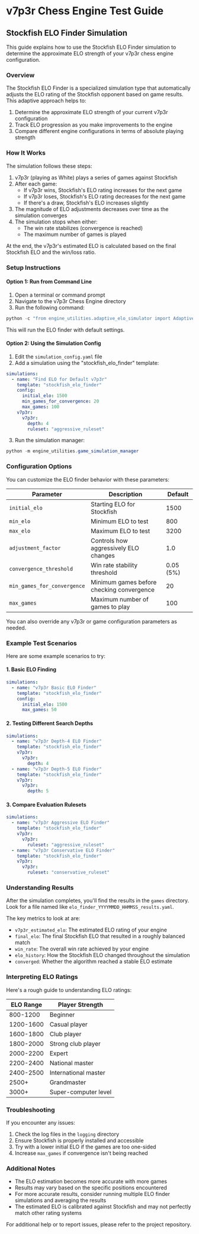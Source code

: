 ﻿# v7p3r Chess Engine Test Guide

## Stockfish ELO Finder Simulation

This guide explains how to use the Stockfish ELO Finder simulation to determine the approximate ELO strength of your v7p3r chess engine configuration.

### Overview

The Stockfish ELO Finder is a specialized simulation type that automatically adjusts the ELO rating of the Stockfish opponent based on game results. This adaptive approach helps to:

1. Determine the approximate ELO strength of your current v7p3r configuration
2. Track ELO progression as you make improvements to the engine
3. Compare different engine configurations in terms of absolute playing strength

### How It Works

The simulation follows these steps:

1. v7p3r (playing as White) plays a series of games against Stockfish
2. After each game:
   - If v7p3r wins, Stockfish's ELO rating increases for the next game
   - If v7p3r loses, Stockfish's ELO rating decreases for the next game
   - If there's a draw, Stockfish's ELO increases slightly
3. The magnitude of ELO adjustments decreases over time as the simulation converges
4. The simulation stops when either:
   - The win rate stabilizes (convergence is reached)
   - The maximum number of games is played

At the end, the v7p3r's estimated ELO is calculated based on the final Stockfish ELO and the win/loss ratio.

### Setup Instructions

#### Option 1: Run from Command Line

1. Open a terminal or command prompt
2. Navigate to the v7p3r Chess Engine directory
3. Run the following command:

```powershell
python -c "from engine_utilities.adaptive_elo_simulator import AdaptiveEloSimulator; simulator = AdaptiveEloSimulator(); simulator.run_simulation()"
```

This will run the ELO finder with default settings.

#### Option 2: Using the Simulation Config

1. Edit the `simulation_config.yaml` file
2. Add a simulation using the "stockfish_elo_finder" template:

```yaml
simulations:
  - name: "Find ELO for Default v7p3r"
    template: "stockfish_elo_finder"
    config:
      initial_elo: 1500
      min_games_for_convergence: 20
      max_games: 100
    v7p3r:
      v7p3r:
        depth: 4
        ruleset: "aggressive_ruleset"
```

3. Run the simulation manager:

```powershell
python -m engine_utilities.game_simulation_manager
```

### Configuration Options

You can customize the ELO finder behavior with these parameters:

| Parameter | Description | Default |
|-----------|-------------|---------|
| `initial_elo` | Starting ELO for Stockfish | 1500 |
| `min_elo` | Minimum ELO to test | 800 |
| `max_elo` | Maximum ELO to test | 3200 |
| `adjustment_factor` | Controls how aggressively ELO changes | 1.0 |
| `convergence_threshold` | Win rate stability threshold | 0.05 (5%) |
| `min_games_for_convergence` | Minimum games before checking convergence | 20 |
| `max_games` | Maximum number of games to play | 100 |

You can also override any v7p3r or game configuration parameters as needed.

### Example Test Scenarios

Here are some example scenarios to try:

#### 1. Basic ELO Finding

```yaml
simulations:
  - name: "v7p3r Basic ELO Finder"
    template: "stockfish_elo_finder"
    config:
      initial_elo: 1500
      max_games: 50
```

#### 2. Testing Different Search Depths

```yaml
simulations:
  - name: "v7p3r Depth-4 ELO Finder"
    template: "stockfish_elo_finder"
    v7p3r:
      v7p3r:
        depth: 4
  - name: "v7p3r Depth-5 ELO Finder"
    template: "stockfish_elo_finder"
    v7p3r:
      v7p3r:
        depth: 5
```

#### 3. Compare Evaluation Rulesets

```yaml
simulations:
  - name: "v7p3r Aggressive ELO Finder"
    template: "stockfish_elo_finder"
    v7p3r:
      v7p3r:
        ruleset: "aggressive_ruleset"
  - name: "v7p3r Conservative ELO Finder"
    template: "stockfish_elo_finder"
    v7p3r:
      v7p3r:
        ruleset: "conservative_ruleset"
```

### Understanding Results

After the simulation completes, you'll find the results in the `games` directory. Look for a file named like `elo_finder_YYYYMMDD_HHMMSS_results.yaml`. 

The key metrics to look at are:

- `v7p3r_estimated_elo`: The estimated ELO rating of your engine
- `final_elo`: The final Stockfish ELO that resulted in a roughly balanced match
- `win_rate`: The overall win rate achieved by your engine
- `elo_history`: How the Stockfish ELO changed throughout the simulation
- `converged`: Whether the algorithm reached a stable ELO estimate

### Interpreting ELO Ratings

Here's a rough guide to understanding ELO ratings:

| ELO Range | Player Strength |
|-----------|-----------------|
| 800-1200 | Beginner |
| 1200-1600 | Casual player |
| 1600-1800 | Club player |
| 1800-2000 | Strong club player |
| 2000-2200 | Expert |
| 2200-2400 | National master |
| 2400-2500 | International master |
| 2500+ | Grandmaster |
| 3000+ | Super-computer level |

### Troubleshooting

If you encounter any issues:

1. Check the log files in the `logging` directory
2. Ensure Stockfish is properly installed and accessible
3. Try with a lower initial ELO if the games are too one-sided
4. Increase `max_games` if convergence isn't being reached

### Additional Notes

- The ELO estimation becomes more accurate with more games
- Results may vary based on the specific positions encountered
- For more accurate results, consider running multiple ELO finder simulations and averaging the results
- The estimated ELO is calibrated against Stockfish and may not perfectly match other rating systems

For additional help or to report issues, please refer to the project repository.
